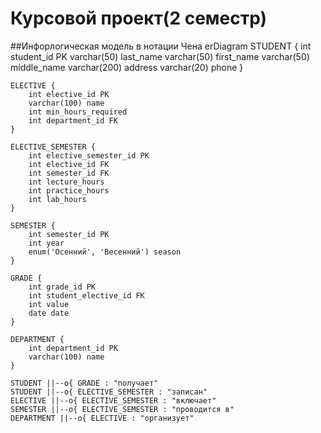 # Курсовой проект(2 семестр)
##Инфорлогическая модель в нотации Чена 
erDiagram
    STUDENT {
        int student_id PK
        varchar(50) last_name
        varchar(50) first_name
        varchar(50) middle_name
        varchar(200) address
        varchar(20) phone
    }

    ELECTIVE {
        int elective_id PK
        varchar(100) name
        int min_hours_required
        int department_id FK
    }

    ELECTIVE_SEMESTER {
        int elective_semester_id PK
        int elective_id FK
        int semester_id FK
        int lecture_hours
        int practice_hours
        int lab_hours
    }

    SEMESTER {
        int semester_id PK
        int year
        enum('Осенний', 'Весенний') season
    }

    GRADE {
        int grade_id PK
        int student_elective_id FK
        int value
        date date
    }

    DEPARTMENT {
        int department_id PK
        varchar(100) name
    }

    STUDENT ||--o{ GRADE : "получает"
    STUDENT ||--o{ ELECTIVE_SEMESTER : "записан"
    ELECTIVE ||--o{ ELECTIVE_SEMESTER : "включает"
    SEMESTER ||--o{ ELECTIVE_SEMESTER : "проводится в"
    DEPARTMENT ||--o{ ELECTIVE : "организует"
